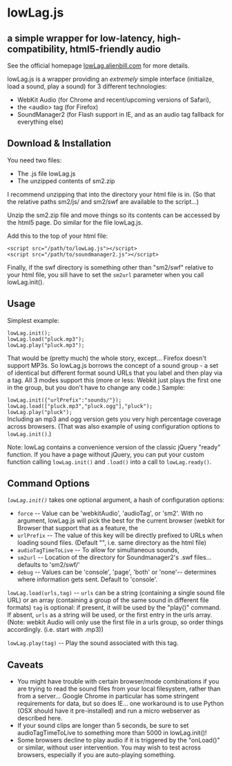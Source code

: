 lowLag.js
=========
a simple wrapper for low-latency, high-compatibility, html5-friendly audio
--------------------------------------------------------------------------
See the official homepage [lowLag.alienbill.com](http://lowlag.alienbill.com/) for more details.

lowLag.js is a wrapper providing an *extremely* simple interface (initialize, load a sound, play a sound) for 3 different technologies:

*   WebKit Audio (for Chrome and recent/upcoming versions of Safari),
*   the &lt;audio&gt; tag (for Firefox)
*   SoundManager2 (for Flash support in IE, and as an audio tag fallback for everything else)

Download & Installation
-----------------------
You need two files:

*   The .js file lowLag.js
*   The unzipped contents of sm2.zip

I recommend unzipping that into the directory your html file is in. (So that the relative paths sm2/js/ and sm2/swf are available to the script...)

Unzip the sm2.zip file and move things so its contents can be accessed by the html5 page. Do similar for the file lowLag.js.

Add this to the top of your html file:

`<script src="/path/to/lowLag.js"></script>`  
`<script src="/path/to/soundmanager2.js"></script>`  

Finally, if the swf directory is something other than "sm2/swf" relative to your html file, you sill have to set the `sm2url` parameter when you call lowLag.init().

Usage
---------------
Simplest example:

`lowLag.init();`  
`lowLag.load("pluck.mp3");`  
`lowLag.play("pluck.mp3");`  

That would be (pretty much) the whole story, except... Firefox doesn't support MP3s. So lowLag.js borrows the concept of a sound group - a set of identical but different format sound URLs that you label and then play via a tag. All 3 modes support this (more or less: Webkit just plays the first one in the group, but you don't have to change any code.) Sample:

`lowLag.init({"urlPrefix":"sounds/"});`  
`lowLag.load(["pluck.mp3","pluck.ogg"],"pluck");`  
`lowLag.play("pluck");`  
Including an mp3 and ogg version gets you very high percentage coverage across browsers.  (That was also example of using configuration options to `lowLag.init()`.)

Note: lowLag contains a convenience version of the classic jQuery "ready" function. If you have a page without jQuery, you can put your custom function calling `lowLag.init()` and `.load()` into a call to `lowLag.ready()`. 

Command Options
---------------
*`lowLag.init()`* takes one optional argument, a hash of configuration options:

*   `force` -- Value can be 'webkitAudio', 'audioTag', or 'sm2'. With no argument, lowLag.js will pick the best for the current browser (webkit for Browser that support that as a feature, the <audio> tag if it detects Firefox (preferred over SoundManager2 for performance reasons) and finally SoundManager2, which will first try Flash and fallback to the <audio> tag.)
*   `urlPrefix` -- The value of this key will be directly prefixed to URLs when loading sound files. (Default "", i.e. same directory as the html file)
*   `audioTagTimeToLive` -- To allow for simultaneous sounds, <audio> tags are cloned and then destroyed. This value is the time (in millis) before the file is destroyed. Default is 5000, or 5 seconds: if your clips are longer than that you may wish to adjust this value accordingly.
*   `sm2url` -- 
Location of the directory for Soundmanager2's .swf files... defaults to 'sm2/swf/'
*   `debug` -- 
Values can be 'console', 'page', 'both' or 'none'-- determines where information gets sent. Default to 'console'.

`lowLag.load(urls,tag)` -- `urls` can be a string (containing a single sound file URL) or an array (containing a group of the same sound in different file formats) `tag` is optional: if present, it will be used by the "play()" command. If absent, `urls` as a string will be used, or the first entry in the urls array. (Note: webkit Audio will only use the first file in a urls group, so order things accordingly. (i.e. start with .mp3))

`lowLag.play(tag)` -- Play the sound associated with this tag.

Caveats
-------
*   You might have trouble with certain browser/mode combinations if you are trying to read the sound files from your local filesystem, rather than from a server... Google Chrome in particular has some stringent requirements for data, but so does IE... one workaround is to use Python (OSX should have it pre-installed) and run a micro webserver as described here.
*   If your sound clips are longer than 5 seconds, be sure to set audioTagTimeToLive to something more than 5000 in lowLag.init()!
*   Some browsers decline to play audio if it is triggered by the "onLoad()" or similar, without user intervention. You may wish to test across browsers, especially if you are auto-playing something.